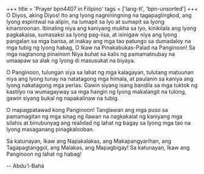 +++
title = 'Prayer bpn4407 in Filipino'
tags = ['lang-tl', 'bpn-unsorted']
+++
O Diyos, aking Diyos! Ito ang Iyong nagniningning na tagapaglingkod, ang Iyong espiritwal na alipin, na lumapit sa Iyo at sumapit sa Iyong kinaroroonan. Ibinaling niya ang kaniyang mukha sa Iyo, kinikilala ang Iyong pagkakaisa, sumasaksi sa Iyong pag-iisa, at isinigaw niya ang Iyong pangalan sa mga bansa, at inakay ang mga tao patungo sa dumadaloy na mga tubig ng Iyong habag, O Ikaw na Pinakabukas-Palad na Panginoon! Sa mga nagtanong pinainom Niya buhat sa kalis ng pamamatnubay na umaapaw sa alak ng Iyong di masusukat na biyaya.

O Panginoon, tulungan siya sa lahat ng mga kalagayan, tulutang matuunan niya ang Iyong tunay na natatagong mga himala, at paulanin sa kaniya ang Iyong nakatagong mga perlas. Gawin siyang isang bandila sa mga tuktok ng kastilyo na wumagayway sa mga hangin ng Iyong makalangit na tulong, gawin siyang bukal ng napakalinaw na tubig.

O mapagpatawad kong Panginoon! Tanglawan ang mga puso sa pamamagitan ng mga sinag ng ilawan na nagkakalat ng kaniyang mga silahis at binubunyag ang realidad ng lahat ng bagay sa Iyong mga tao na Iyong masaganang pinagkalooban.

Sa katunayan, Ikaw ang Napakalakas, ang Makapangyarihan, ang Tagapagtanggol, ang Malakas, ang Mapagbigay! Sa katunayan, Ikaw ang Panginoon ng lahat ng habag!

-- Abdu'l-Bahá
